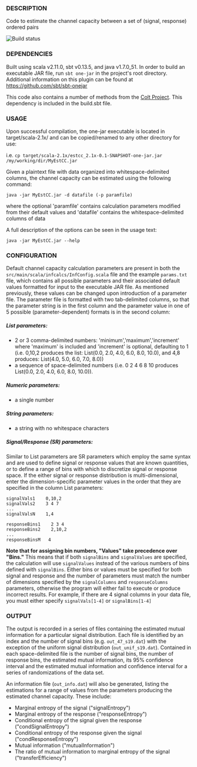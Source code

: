### DESCRIPTION

Code to estimate the channel capacity between a set of (signal, response)
ordered pairs

![Build status](https://travis-ci.org/ryants/EstCC.svg?branch=master)

### DEPENDENCIES

Built using scala v2.11.0, sbt v0.13.5, and java v1.7.0_51. In order to build
an executable JAR file, run `sbt one-jar` in the project's root directory. 
Additional information on this plugin can be found at https://github.com/sbt/sbt-onejar

This code also contains a number of methods from the [Colt Project](http://acs.lbl.gov/software/colt/).  This 
dependency is included in the build.sbt file.

### USAGE

Upon successful compilation, the one-jar executable is located in 
target/scala-2.1x/ and can be copied/renamed to any other directory for use:

i.e. `cp target/scala-2.1x/estcc_2.1x-0.1-SNAPSHOT-one-jar.jar /my/working/dir/MyEstCC.jar`

Given a plaintext file with data organized into whitespace-delimited columns,
the channel capacity can be estimated using the following command:

`java -jar MyEstCC.jar -d datafile (-p paramfile)`

where the optional 'paramfile' contains calculation parameters modified from 
their default values and 'datafile' contains the whitespace-delimited columns
of data

A full description of the options can be seen in the usage text:

`java -jar MyEstCC.jar --help`

### CONFIGURATION

Default channel capacity calculation parameters are present in both the 
`src/main/scala/infcalcs/InfConfig.scala` file and the example `params.txt` 
file, which contains all possible parameters and their associated default 
values formatted for input to the executable JAR file. As mentioned 
previously, these values can be changed upon introduction of a parameter 
file.  The parameter file is formatted with two tab-delimited columns,
so that the parameter string is in the first column and the parameter value
in one of 5 possible (parameter-dependent) formats is in the second column:

##### List parameters:
- 2 or 3 comma-delimited numbers: 'minimum','maximum','increment' where 
   'maximum' is included and 'increment' is optional, defaulting to 1 
   (i.e. 0,10,2 produces the list: List(0.0, 2.0, 4.0, 6.0, 8.0, 10.0), 
   and 4,8 produces: List(4.0, 5.0, 6.0, 7.0, 8.0))
- a sequence of space-delimited numbers (i.e. 0 2 4 6 8 10 produces 
  List(0.0, 2.0, 4.0, 6.0, 8.0, 10.0)).

##### Numeric parameters:
- a single number

##### String parameters:  
- a string with no whitespace characters

##### Signal/Response (SR) parameters:
Similar to List parameters are SR parameters which employ the same syntax
and are used to define signal or response values that are known quantities, or
to define a range of bins with which to discretize signal or response space.
If the either signal or response distribution is multi-dimensional, enter the
dimension-specific parameter values in the order that they are specified in the
column List parameters:

```
signalVals1    0,10,2
signalVals2    3 4 7
...
signalValsN    1,4

responseBins1    2 3 4
responseBins2    2,10,2
...
responseBinsM   4
```
 
**Note that for assigning bin numbers, "Values" take precedence over "Bins."** This
means that if both `signalBins` and `signalValues` are specified, the calculation
will use `signalValues` instead of the various numbers of bins defined with
`signalBins`. Either bins or values must be specified for both signal and response and
the number of parameters must match the number of dimensions specified by the `signalColumns`
and `responseColumns` parameters, otherwise the program will either fail to 
execute or produce incorrect results.  For example, if there are 4 signal
columns in your data file, you must either specify `signalVals[1-4]` or `signalBins[1-4]`

### OUTPUT

The output is recorded in a series of files containing the estimated mutual
information for a particular signal distribution. Each file is identified by 
an index and the number of signal bins (e.g. `out_47_s19.dat`) with the 
exception of the uniform signal distribution (`out_unif_s19.dat`). Contained
in each space-delimited file is the number of signal bins, the number of 
response bins, the estimated mutual information, its 95% confidence interval 
and the estimated mutual information and confidence interval for a series of 
randomizations of the data set.

An information file (`out_info.dat`) will also be generated, listing the estimations for a range
of values from the parameters producing the estimated channel capacity.  These
include:

- Marginal entropy of the signal ("signalEntropy")
- Marginal entropy of the response ("responseEntropy")
- Conditional entropy of the signal given the response ("condSignalEntropy")
- Conditional entropy of the response given the signal ("condResponseEntropy")
- Mutual information ("mutualInformation")
- The ratio of mutual information to marginal entropy of the signal ("transferEfficiency")
